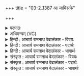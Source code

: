 +++
title = "03-2_1387 आ जामिरत्के"

+++
<details><summary>पदपाठः</summary>

आ꣢। जा꣣मिः꣢। अ꣡त्के꣢꣯। अ꣣व्यत। भुजे꣢। न। पु꣣त्रः꣢। पु꣣त्। त्रः꣢। ओ꣣ण्योः꣣꣬। स꣡र꣢꣯त्। जा꣣रः꣢। न। यो꣡ष꣢꣯णाम्। व꣣रः꣢। न। यो꣡नि꣢꣯म्। आ꣣स꣡द꣢म्। आ꣣। स꣡द꣢꣯म्। १३८७।
</details>

<details><summary>अधिमन्त्रम् (VC)</summary>

- पवमानः सोमः
- प्रजापतिर्वैश्वामित्रो वाच्यो वा
- अनुष्टुप्
- गान्धारः
</details>

<details><summary>हिन्दी : आचार्य रामनाथ वेदालंकार - विषयः</summary>

अब उपासक कहता है।
</details>

<details><summary>हिन्दी : आचार्य रामनाथ वेदालंकार - पदार्थः</summary>

पदार्थान्वय -  (जामिः) हमारा बन्धु परमेश्वर, हमारे द्वारा (अत्के) अन्तरात्मा में (अव्यत) लाया जा रहा है, (न) जैसे (पुत्रः) पुत्र (ओण्योः) माता-पिता की (भुजे) भुजा में लाया जाता है। वह (सरत्) हमारी ओर आ रहा है, (जारः न) जैसे सूर्य (योषणाम्) रात्रि के प्रति (सरत्) आता है और (वरः न) जैसे वर, कन्या से विवाह करके (योनिम्) घर में (आसदम्) रहने के लिए (सरत्) आता है ॥२॥ यहाँ उपमालङ्कार है ॥२॥
</details>

<details><summary>हिन्दी : आचार्य रामनाथ वेदालंकार - भावार्थः</summary>

भावार्थ -  पुत्र के समान,पत्नी के समान और घर के समान प्रिय परमेश्वर का प्रेम और श्रद्धा से ध्यान करके स्तोता-जन परम तृप्ति तथा आनन्द पाते हैं ॥२॥
</details>

<details><summary>संस्कृत : आचार्य रामनाथ वेदालंकार - विषयः</summary>

अथोपासको ब्रूते।
</details>

<details><summary>संस्कृत : आचार्य रामनाथ वेदालंकार - पदार्थः</summary>

पदार्थान्वय -  जामिः अस्माकं (बन्धुभूतः) सोमः परमेश्वरः। [स नो॒ बन्धु॑र्जनि॒ता। य० ३२।१० इति स्मरणात्।] (अत्के) अन्तरात्मनि। अत सातत्यगमने। इण्भीकापाशल्यतिमर्चिभ्यः कन्। उ० ३।४३ इति कन् प्रत्ययः। ‘अततीति अत्कः वायुः आत्मा च’ इति दशपाद्युणादिवृत्तिकारः माणिक्यः। (अव्यत) आव्यत, (अस्माभिः) आनीयते। [अवतेर्गत्यर्थात् कर्मणि लङि आडागमाभावे रूपम्।] (न) यथा (पुत्रः) तनयः (ओण्योः) मातापित्रोः। [ओण्योः इति द्यावापृथिवीनामसु पठितम्। निघं० ३।३०। द्यौ॒॑३ष्पितः॒ पृथि॑वि॒ मातः॒। ऋ० ६।५१।५ इति वचनात् तयोर्मातापितृत्वम्।] (भुजे) बाहौ यथा आनीयते, स च (सरत्) अस्मान् प्रति आगच्छति, (जारः न) सूर्यो यथा (योषणाम्) रात्रिम् (सरत्) गच्छति। [इ॒षि॒रा योषा॑ युव॒तिर्दमू॑ना रात्री॑ दे॒वस्य॑ सवि॒तुर्भग॑स्य (अथ० १९।४९।१) इति वचनाद् रात्रिः सूर्यस्य योषा। आदित्योऽत्र जार उच्यते, रात्रेर्जरयिता। निरु० ३।१६। सरत् इति सृ गतौ धातोर्लेटि रूपम्।] अपि च (वरः न) वरः यथा, कन्यां विवाह्य (योनिम्) गृहम् (आसदम्) आसत्तुं (सरत्) आ गच्छति, तद्वत् ॥२॥ अत्रोपमालङ्कारः ॥२॥
</details>

<details><summary>संस्कृत : आचार्य रामनाथ वेदालंकार - भावार्थः</summary>

भावार्थ -  पुत्रवज्जायावद् गृहवच्च प्रियं परमेश्वरं प्रेम्णा श्रद्धया च हृदि ध्यात्वा स्तोतारः परमां तृप्तिमानन्दं च लभन्ते ॥२॥
</details>